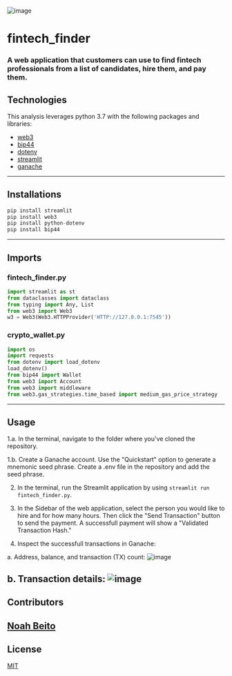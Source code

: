 ![image](https://user-images.githubusercontent.com/90667844/155042734-9878e6ef-b07c-45b4-9847-7916f5a72f9e.png)

# fintech_finder
### A web application that customers can use to find fintech professionals from a list of candidates, hire them, and pay them.

## Technologies
This analysis leverages python 3.7 with the following packages and libraries:
* [web3](https://web3py.readthedocs.io/en/stable/)
* [bip44](https://pypi.org/project/bip44/)
* [dotenv](https://pypi.org/project/python-dotenv/)
* [streamlit](https://streamlit.io/)
* [ganache](https://trufflesuite.com/ganache/?utm_source=devportal)
---

## Installations
```python
pip install streamlit
pip install web3
pip install python-dotenv
pip install bip44
```
---

## Imports

### fintech_finder.py
```python
import streamlit as st
from dataclasses import dataclass
from typing import Any, List
from web3 import Web3
w3 = Web3(Web3.HTTPProvider('HTTP://127.0.0.1:7545'))
```
### crypto_wallet.py
```python
import os
import requests
from dotenv import load_dotenv
load_dotenv()
from bip44 import Wallet
from web3 import Account
from web3 import middleware
from web3.gas_strategies.time_based import medium_gas_price_strategy
```
---

## Usage
1.a. In the terminal, navigate to the folder where you've cloned the repository.

1.b. Create a Ganache account. Use the "Quickstart" option to generate a mnemonic seed phrase. Create a .env file in the repository and add the seed phrase.

2. In the terminal, run the Streamlit application by using `streamlit run fintech_finder.py`.

3. In the Sidebar of the web application, select the person you would like to hire and for how many hours. Then click the "Send Transaction" button to send the payment. A successfull payment will show a "Validated Transaction Hash." 

4. Inspect the successfull transactions in Ganache: 

  a. Address, balance, and transaction (TX) count:
![image](https://user-images.githubusercontent.com/90667844/155033128-241622a7-93ab-4262-988c-c05a872ff49f.png)

  b. Transaction details:
![image](https://user-images.githubusercontent.com/90667844/155039954-6337e0a4-923e-4969-9218-e4a9f08ed412.png)
---

## Contributors
[Noah Beito](https://www.linkedin.com/in/noah-beito/)
---
## License
[MIT](https://github.com/git/git-scm.com/blob/main/MIT-LICENSE.txt)
